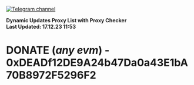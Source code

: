 [![Telegram channel](https://img.shields.io/endpoint?url=https://runkit.io/damiankrawczyk/telegram-badge/branches/master?url=https://t.me/n4z4v0d)](https://t.me/n4z4v0d) 

**Dynamic Updates Proxy List with Proxy Checker**  
**Last Updated: 17.12.23 11:53**

# DONATE (_any evm_) - 0xDEADf12DE9A24b47Da0a43E1bA70B8972F5296F2
